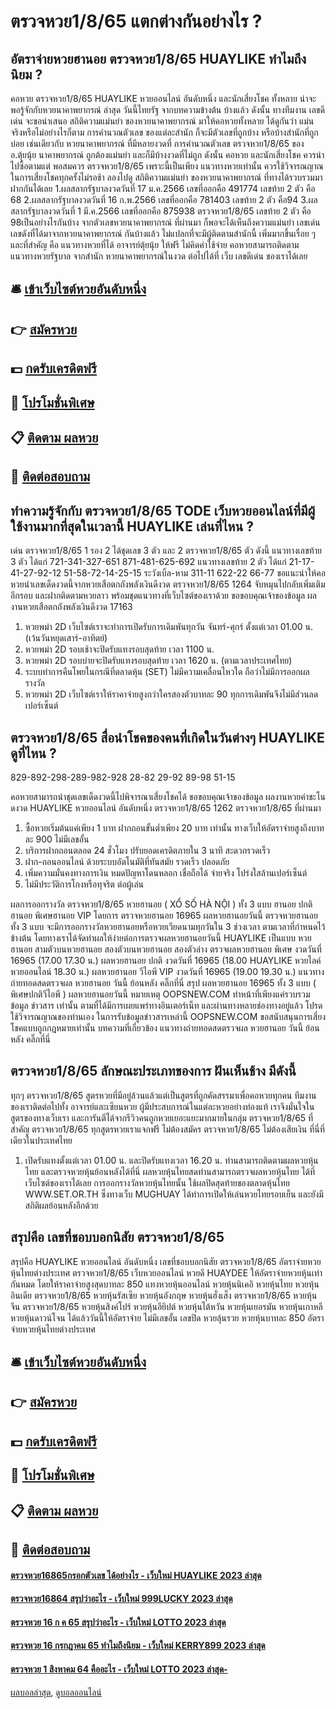 # ตรวจหวย1/8/65 แตกต่างกันอย่างไร ?
## อัตราจ่ายหวยฮานอย ตรวจหวย1/8/65 HUAYLIKE ทำไมถึงนิยม ?
คอหวย ตรวจหวย1/8/65 HUAYLIKE หวยออนไลน์ อันดับหนึ่ง และนักเสี่ยงโชค ทั้งหลาย น่าจะพอรู้จักกับหวยนาคาพยากรณ์ ล่าสุด วันนี้ไทยรัฐ จากบทความข้างต้น บ้างแล้ว ดังนั้น ทางทีมงาน เลขดีเด่น จะขอนำเสนอ สถิติความแม่นยำ ของหวยนาคาพยากรณ์ มาให้คอหวยทั้งหลาย ได้ดูกันว่า แม่นจริงหรือไม่อย่างไรก็ตาม การคำนวณตัวเลข ของแต่ละสำนัก ก็จะมีตัวเลขที่ถูกบ้าง หรือบ้างสำนักที่ถูกบ่อย เช่นเดียวกับ หวยนาคาพยากรณ์ ที่มีหลายงวดที่ การคำนวณตัวเลข ตรวจหวย1/8/65 ของ อ.ตุ้ยนุ้ย นาคาพยากรณ์ ถูกต้องแม่นยำ และก็มีบ้างงวดที่ไม่ถูก ดังนั้น คอหวย และนักเสี่ยงโชค ควรนำไปซื้อตามแต่ พอสมควร ตรวจหวย1/8/65 เพราะนี้เป็นเพียง แนวทางหวยเท่านั้น ควรใช้วิจารณญาณในการเสี่ยงโชคทุกครั้งไม่รอช้า ลองไปดู สถิติความแม่นยำ ของหวยนาคาพยากรณ์ ที่ทางได้รวบรวมมาฝากกันได้เลย 1.ผลสลากรัฐบาลงวดวันที่ 17 ม.ค.2566 เลขที่ออกคือ 491774 เลขท้าย 2 ตัว คือ 68 2.ผลสลากรัฐบาลงวดวันที่ 16 ก.พ.2566 เลขที่ออกคือ 781403 เลขท้าย 2 ตัว คือ94 3.ผลสลากรัฐบาลงวดวันที่ 1 มี.ค.2566 เลขที่ออกคือ 875938 ตรวจหวย1/8/65 เลขท้าย 2 ตัว คือ 98เป็นอย่างไรกันบ้าง จากตัวเลขหวยนาคาพยากรณ์ ที่ผ่านมา ก็พอจะได้เห็นถึงความแม่นยำ เลขเด่น เลขดังที่ได้มาจากหวยนาคาพยากรณ์ กันบ้างแล้ว ไม่แปลกที่จะมีผู้ติดตามสำนักนี้ เพิ่มมากขึ้นเรื่อย ๆ และที่สำคัญ คือ แนวทางหวยที่ได้ อาจารย์ตุ้ยนุ้ย ให้ฟรี ไม่คิดค่าใช้จ่าย คอหวยสามารถติดตาม แนวทางหวยรัฐบาล จากสำนัก หวยนาคาพยากรณ์ในงวด ต่อไปได้ที่ เว็บ เลขดีเด่น ของเราได้เลย

## 🛎 [เข้าเว็บไซต์หวยอันดับหนึ่ง](https://bit.ly/3BG5bNw)
## 👉 [สมัครหวย](https://bit.ly/3BG5bNw)
## 💵 [กดรับเครดิตฟรี](https://bit.ly/3C3mvgS)
## 👑 [โปรโมชั่นพิเศษ](https://bit.ly/3C3mvgS)
## 📋 [ติดตาม ผลหวย](https://bit.ly/3C3mvgS)
## 📱 [ติดต่อสอบถาม](https://bit.ly/3C3mvgS)

## ทำความรู้จักกับ ตรวจหวย1/8/65 TODE เว็บหวยออนไลน์ที่มีผู้ใช้งานมากที่สุดในเวลานี้ HUAYLIKE เล่นที่ไหน ?
เด่น ตรวจหวย1/8/65 1 รอง 2 ได้ชุดเลข 3 ตัว และ 2 ตรวจหวย1/8/65 ตัว ดังนี้
แนวทางเลขท้าย 3 ตัว ได้แก่
721-341-327-651
871-481-625-692
แนวทางเลขท้าย 2 ตัว ได้แก่
21-17-41-27-92-12
51-58-72-14-25-15
ระวังเบิ้ล-หาม
311-11
622-22
66-77
ขอแนะนำให้คอหวยนำเลขเด็ดงวดนี้จากหวยเสือตกถังพลังเงินดีงวด ตรวจหวย1/8/65 1264 จับหมุนไปกลับเพิ่มเติมอีกรอบ และฝากติดตามหวยลาว พร้อมชุดแนวทางที่เว็บไซต์ของเราด้วย
ขอขอบคุณเจ้าของข้อมูล
ผลงานหวยเสือตกถังพลังเงินดีงวด 17163
1. หวยพม่า 2D เว็บไซต์เราจะทำการเปิดรับการเดิมพันทุกวัน จันทร์-ศุกร์ ตั้งแต่เวลา 01.00 น. (เว้นวันหยุดเสาร์-อาทิตย์)
2. หวยพม่า 2D รอบเช้าจะปิดรับแทงรอบสุดท้าย เวลา 1100 น.
3. หวยพม่า 2D รอบบ่ายจะปิดรับแทงรอบสุดท้าย เวลา 1620 น. (ตามเวลาประเทศไทย)
4. ระบบทำการคืนโพยในกรณีที่ตลาดหุ้น (SET) ไม่มีความเคลื่อนไหวใด ถือว่าไม่มีการออกผลรางวัล
5. หวยพม่า 2D เว็บไซต์เราให้ราคาจ่ายสูงกว่าใครสองตัวบาทละ 90 ทุกการเดิมพันจึงไม่มีส่วนลดเปอร์เซ็นต์

## ตรวจหวย1/8/65 สื่อนำโชคของคนที่เกิดในวันต่างๆ HUAYLIKE ดูที่ไหน ?
829-892-298-289-982-928
28-82
29-92
89-98
51-15

คอหวยสามารถนำชุดเลขเด็ดงวดนี้ไปพิจารณาเสี่ยงโชคได้
ขอขอบคุณเจ้าของข้อมูล
ผลงานหวยคำชะโนดงวด HUAYLIKE หวยออนไลน์ อันดับหนึ่ง ตรวจหวย1/8/65 1262 ตรวจหวย1/8/65 ที่ผ่านมา
1. ซื้อหวยเริ่มต้นแค่เพียง 1 บาท ฝากถอนขั้นต่ำเพียง 20 บาท เท่านั้น ทางเว็บให้อัตราจ่ายสูงถึงบาทละ 900 ไม่มีเลขอั้น
2. บริการฝากถอนตลอด 24 ชั่วโมง ปรับยอดเครดิตภายใน 3 นาที สะดวกรวดเร็ว
3. ฝาก-ถอนออนไลน์ ด้วยระบบอัตโนมัติที่ทันสมัย รวดเร็ว ปลอดภัย
4. เพิ่มความมั่นคงทางการเงิน หมดปัญหาโดนหลอก เชื่อถือได้ จ่ายจริง โปร่งใสล้านเปอร์เซ็นต์
5. ไม่มีประวัติการโกงหรือทุจริต ต่อผู้เล่น

ผลการออกรางวัล ตรวจหวย1/8/65 หวยฮานอย ( XỔ SỐ HÀ NỘI ) ทั้ง 3 แบบ ฮานอย ปกติฮานอย พิเศษฮานอย VIP
โดยการ ตรวจหวยฮานอย 16965 ผลหวยฮานอยวันนี้ ตรวจหวยฮานอยทั้ง 3 แบบ จะมีการออกรางวัลหวยฮานอยหรือหวยเวียดนามทุกวันใน 3 ช่วงเวลา ตามเวลาที่กำหนดไว้ข้างต้น โดยทางเราได้จัดทำผลให้ง่ายต่อการตรวจผลหวยฮานอยวันนี้ HUAYLIKE เป็นแบบ หวยฮานอย สามตัวบนหวยฮานอย สองตัวบนหวยฮานอย สองตัวล่าง
ตรวจผลหวยฮานอย พิเศษ งวดวันที่ 16965 (17.00 17.30 น.)
ผลหวยฮานอย ปกติ งวดวันที่ 16965 (18.00 HUAYLIKE หวยไลค์ หวยออนไลน์ 18.30 น.)
ผลหวยฮานอย วีไอพี VIP งวดวันที่ 16965 (19.00 19.30 น.)
 แนวทางถ่ายทอดสดตรวจผล หวยฮานอย วันนี้ ย้อนหลัง คลิ๊กที่นี่ 
สรุป ผลหวยฮานอย 16965 ทั้ง 3 แบบ ( พิเศษปกติวีไอพี ) ผลหวยฮานอยวันนี้
หมายเหตุ OOPSNEW.COM ทำหน้าที่เพียงแค่รวบรวมข้อมูล ข่าวสาร เท่านั้น ตามที่ได้มีการเผยแพร่ทางอินเตอร์เน็ท และผ่านทางหลายช่องทางอยู่แล้ว โปรดใช้วิจารณญาณของท่านเอง ในการรับข้อมูลข่าวสารเหล่านี้ OOPSNEW.COM ขอสนับสนุนการเสี่ยงโชคแบบถูกกฎหมายเท่านั้น
บทความที่เกี่ยวข้อง
แนวทางถ่ายทอดสดตรวจผล หวยฮานอย วันนี้ ย้อนหลัง คลิ๊กที่นี่

## ตรวจหวย1/8/65 ลักษณะประเภทของการ ฝันเห็นช้าง มีดังนี้
ทุกๆ ตรวจหวย1/8/65 สูตรหวยที่มีอยู่ล้วนแล้วแต่เป็นสูตรที่ถูกคัดสรรมาเพื่อคอหวยทุกคน ทีมงานของเราติดต่อไปทั้ง อาจารย์และเซียนหวย ผู้มีประสบการณ์ในแต่ละหวยอย่างท่องแท้ เราจึงมั่นใจในสูตรของทางเว็บเรา และการันตีได้จากรีวิวคนถูกหวยเยอะแยะมากมายในกลุ่ม ตรวจหวย1/8/65 ที่สำคัญ ตรวจหวย1/8/65 ทุกสูตรหวยเราแจกฟรี ไม่ต้องสมัคร ตรวจหวย1/8/65 ไม่ต้องเสียเงิน ที่นี่ที่เดียวในประเทศไทย
1. เปิดรับแทงตั้งแต่เวลา 01.00 น. และปิดรับแทงเวลา 16.20 น. ท่านสามารถติดตามผลหวยหุ้นไทย และตรวจหวยหุ้นย้อนหลังได้ที่นี่ ผลหวยหุ้นไทยสดท่านสามารถตรวจผลหวยหุ้นไทย ได้ที่เว็บไซต์ของเราได้เลย การออกรางวัลหวยหุ้นไทยนั้น ใช้ผลปิดสุดท้ายของตลาดหุ้นไทย WWW.SET.OR.TH ซึ่งทางเว็บ MUGHUAY ได้ทำการเปิดให้เล่นหวยไทยรอบเย็น และยังมีสถิติผลย้อนหลังอีกด้วย

## สรุปคือ เลขที่ชอบบอกนิสัย ตรวจหวย1/8/65
สรุปคือ HUAYLIKE หวยออนไลน์ อันดับหนึ่ง เลขที่ชอบบอกนิสัย ตรวจหวย1/8/65 อัตราจ่ายหวยหุ้นไทยต่างประเทศ ตรวจหวย1/8/65 เว็บหวยออนไลน์ หวยดี HUAYDEE ให้อัตราจ่ายหวยหุ้นเท่ากันหมด โดยให้ราคาจ่ายสูงสุดบาทละ 850 แทงหวยหุ้นออนไลน์ หวยหุ้นนิเคอิ หวยหุ้นไทย หวยหุ้นอินเดีย ตรวจหวย1/8/65 หวยหุ้นรัสเซีย
หวยหุ้นอังกฤษ หวยหุ้นฮั่งเส็ง ตรวจหวย1/8/65 หวยหุ้นจีน ตรวจหวย1/8/65 หวยหุ้นสิงค์โปร์ หวยหุ้นอียิปต์ หวยหุ้นไต้หวัน หวยหุ้นเยอรมัน หวยหุ้นเกาหลี หวยหุ้นดาวน์โจน ได้แล้ววันนี้ให้อัตราจ่าย ไม่มีเลขอั้น เลขปิด หวยลุ้นรวย หวยหุ้นบาทละ 850
อัตราจ่ายหวยหุ้นไทยต่างประเทศ

## 🛎 [เข้าเว็บไซต์หวยอันดับหนึ่ง](https://bit.ly/3BG5bNw)
## 👉 [สมัครหวย](https://bit.ly/3BG5bNw)
## 💵 [กดรับเครดิตฟรี](https://bit.ly/3C3mvgS)
## 👑 [โปรโมชั่นพิเศษ](https://bit.ly/3C3mvgS)
## 📋 [ติดตาม ผลหวย](https://bit.ly/3C3mvgS)
## 📱 [ติดต่อสอบถาม](https://bit.ly/3C3mvgS)

#### [ตรวจหวย16865กรอกตัวเลข ได้อย่างไร - เว็บใหม่ HUAYLIKE 2023 ล่าสุด](https://atom.io/themes/ตรวจหวย16865กรอกตัวเลข%20ได้อย่างไร%20-%20เว็บใหม่%20huaylike%202023%20ล่าสุด)
#### [ตรวจหวย16864 สรุปว่าอะไร - เว็บใหม่ 999LUCKY 2023 ล่าสุด](https://atom.io/themes/ตรวจหวย16864%20สรุปว่าอะไร%20-%20เว็บใหม่%20999lucky%202023%20ล่าสุด)
#### [ตรวจหวย 16 ก ค 65 สรุปว่าอะไร - เว็บใหม่ LOTTO 2023 ล่าสุด](https://atom.io/themes/ตรวจหวย%2016%20ก%20ค%2065%20สรุปว่าอะไร%20-%20เว็บใหม่%20lotto%202023%20ล่าสุด)
#### [ตรวจหวย 16 กรกฎาคม 65 ทำไมถึงนิยม - เว็บใหม่ KERRY899 2023 ล่าสุด](https://atom.io/themes/ตรวจหวย%2016%20กรกฎาคม%2065%20ทำไมถึงนิยม%20-%20เว็บใหม่%20kerry899%202023%20ล่าสุด)
#### [ตรวจหวย 1 สิงหาคม 64 คืออะไร - เว็บใหม่ LOTTO 2023 ล่าสุด-](https://atom.io/themes/ตรวจหวย%201%20สิงหาคม%2064%20คืออะไร%20-%20เว็บใหม่%20lotto%202023%20ล่าสุด-)

[ผลบอลล่าสุด](https://siamsport.tv "ผลบอลล่าสุด"), [ดูบอลออนไลน์](https://siamsport.tv/ดูบอลสด "ดูบอลออนไลน์")